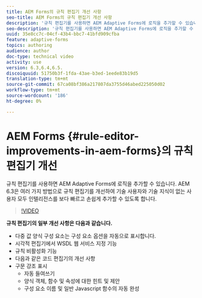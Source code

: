 ```yaml
---
title: AEM Forms의 규칙 편집기 개선 사항
seo-title: AEM Forms의 규칙 편집기 개선 사항
description: '규칙 편집기를 사용하면 AEM Adaptive Forms에 로직을 추가할 수 있습니다. AEM 6.3은 여러 가지 방법으로 규칙 편집기를 개선하여 기술 사용자와 기술 지식이 없는 사용자 모두 인텔리전스를 보다 빠르고 손쉽게 추가할 수 있도록 합니다. '
seo-description: '규칙 편집기를 사용하면 AEM Adaptive Forms에 로직을 추가할 수 있습니다. AEM 6.3은 여러 가지 방법으로 규칙 편집기를 개선하여 기술 사용자와 기술 지식이 없는 사용자 모두 인텔리전스를 보다 빠르고 손쉽게 추가할 수 있도록 합니다. '
uuid: 35e8cc7c-04cf-43b4-bbc7-41bfd909cfba
feature: adaptive-forms
topics: authoring
audience: author
doc-type: technical video
activity: use
version: 6.3,6.4,6.5.
discoiquuid: 51750b3f-1fda-43ae-b3ed-1eede83b19d5
translation-type: tm+mt
source-git-commit: 67ca08bf386a217807da3755d46abed225050d02
workflow-type: tm+mt
source-wordcount: '186'
ht-degree: 0%

---
```



# AEM Forms {#rule-editor-improvements-in-aem-forms}의 규칙 편집기 개선

규칙 편집기를 사용하면 AEM Adaptive Forms에 로직을 추가할 수 있습니다. AEM 6.3은 여러 가지 방법으로 규칙 편집기를 개선하여 기술 사용자와 기술 지식이 없는 사용자 모두 인텔리전스를 보다 빠르고 손쉽게 추가할 수 있도록 합니다.

>[!VIDEO](https://video.tv.adobe.com/v/19653?quality=9&learn=on)

**규칙 편집기의 일부 개선 사항은 다음과 같습니다.**

* 다중 값 양식 구성 요소는 구성 요소 옵션을 자동으로 표시합니다.
* 시각적 편집기에서 WSDL 웹 서비스 지정 기능
* 규칙 비활성화 기능
* 다음과 같은 코드 편집기의 개선 사항
* 구문 강조 표시
   * 자동 들여쓰기
   * 양식 객체, 함수 및 속성에 대한 힌트 및 제안
   * 구성 요소 이름 및 일반 Javascript 함수의 자동 완성
